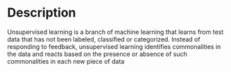 # Description
Unsupervised learning is a branch of machine learning that learns from test data that has not been labeled, classified or categorized.
Instead of responding to feedback, unsupervised learning identifies commonalities in the data and reacts based on the presence or absence
of such commonalities in each new piece of data
